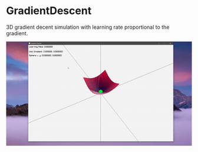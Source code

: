 # GradientDescent
3D gradient decent simulation with learning rate proportional to the gradient.

<img src="gd.gif"/>
